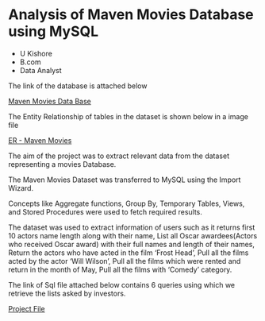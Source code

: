 # Analysis of Maven Movies Database using MySQL

- U Kishore
- B.com
- Data Analyst

The link of the database is attached below

[Maven Movies Data Base](https://github.com/ukishore33/Analysing-of-Maven-Movies-Database/blob/main/Mavenmoviesdb.sql)

The Entity Relationship of tables in the dataset is shown below in a image file

[ER - Maven Movies](https://github.com/ukishore33/Analysing-of-Maven-Movies-Database/blob/main/ER%20Diagram.png)

The aim of the project was to extract relevant data from the dataset representing a movies Database.

The Maven Movies Dataset was transferred to MySQL using the Import Wizard.

Concepts like Aggregate functions, Group By, Temporary Tables, Views, and Stored Procedures were used to fetch required results.

The dataset was used to extract information of users such as it returns first 10 actors name length along with their name, List all Oscar awardees(Actors who received Oscar award) with their full names and length of their names, Return the actors who have acted in the film ‘Frost Head’, Pull all the films acted by the actor ‘Will Wilson’, Pull all the films which were rented and return in the month of May, Pull all the films with ‘Comedy’ category.

The link of Sql file attached below contains 6 queries using which we retrieve the lists asked by investors.

[Project File](https://github.com/ukishore33/Analysing-of-Maven-Movies-Database/blob/main/The%20Project%20File.sql)
